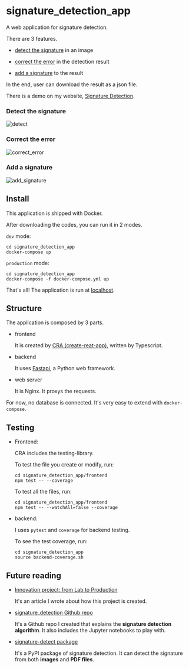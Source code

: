 # signature_detection_app

A web application for signature detection.

There are 3 features.

- [detect the signature](###Detect-the-signature) in an image

- [correct the error](###Correct-the-error) in the detection result

- [add a signature](###Add-a-signature) to the result

In the end, user can download the result as a json file.

There is a demo on my website, [Signature Detection](https://seasonliu.com/station/signature-detection).

### Detect the signature

![detect](./img/detect.gif)

### Correct the error

![correct_error](./img/correct_error.gif)

### Add a signature

![add_signature](./img/add_signature.gif)

## Install

This application is shipped with Docker.

After downloading the codes, you can run it in 2 modes.

`dev` mode:

```command
cd signature_detection_app
docker-compose up
```

`production` mode:

```command
cd signature_detection_app
docker-compose -f docker-compose.yml up
```

That's all! The application is run at [localhost](http://localhost/).

## Structure

The application is composed by 3 parts.

- frontend

  It is created by [CRA (create-reat-app)](https://github.com/facebook/create-react-app), written by Typescript.

- backend

  It uses [Fastapi](https://github.com/tiangolo/fastapi), a Python web framework.

- web server

  It is Nginx. It proxys the requests.

For now, no database is connected. It's very easy to extend with `docker-compose`.

## Testing

- Frontend:

  CRA includes the testing-library.

  To test the file you create or modify, run:

  ```command
  cd signature_detection_app/frontend
  npm test -- --coverage
  ```

  To test all the files, run:

  ```command
  cd signature_detection_app/frontend
  npm test -- --watchAll=false --coverage
  ```

- backend:

  I uses `pytest` and `coverage` for backend testing.

  To see the test coverage, run:

  ```command
  cd signature_detection_app
  source backend-coverage.sh 
  ```

## Future reading

- [Innovation project: from Lab to Production](https://liujijieseason.medium.com/innovation-project-from-lab-to-production-5232e88bd6fa)
  
   It's an article I wrote about how this project is created.

- [signature_detection Github repo](https://github.com/EnzoSeason/signature_detection)
  
  It's a Github repo I created that explains the **signature detection algorithm**. It also includes the Jupyter notebooks to play with.

- [signature-detect package](https://pypi.org/project/signature-detect/)

  It's a PyPI package of signature detection. It can detect the signature from both **images** and **PDF files**.